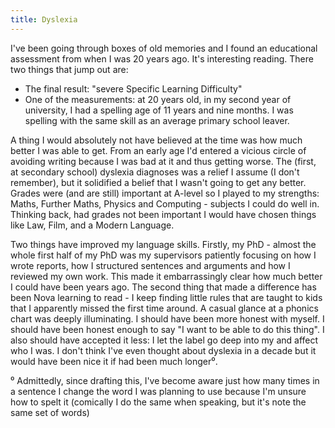 ```yaml
---
title: Dyslexia
---
```


I've been going through boxes of old memories and I found an educational assessment from when I was 20 years ago. 
It's interesting reading. There two things that jump out are: 

* The final result: "severe Specific Learning Difficulty"  
* One of the measurements: at 20 years old, in my second year of university, I had a spelling age of 11 years and nine months. I was spelling with the same skill as an average primary school leaver.  


A thing I would absolutely not have believed at the time was how much better I was able to get. From an early age I'd entered a vicious circle of avoiding writing because I was bad at it and thus getting worse. The (first, at secondary school) dyslexia diagnoses was a relief I assume (I don't remember), but it solidified a belief that I wasn't going to get any better.  Grades were (and are still) important at A-level so I played to my strengths: Maths, Further Maths, Physics and Computing - subjects I could do well in. Thinking back, had grades not been important I would have chosen things like Law, Film, and a Modern Language. 

Two things have improved my language skills. Firstly, my PhD - almost the whole first half of my PhD was my supervisors patiently focusing on how I wrote reports, how I structured sentences and arguments and how I reviewed my own work.  This made it embarrassingly clear how much better I could have been years ago. 
The second thing that made a difference has been Nova learning to read - I keep finding little rules that are taught to kids that I apparently missed the first time around.  A casual glance at a phonics chart was deeply illuminating. 
I should have been more honest with myself. I should have been honest enough to say "I want to be able to do this thing".  I also should have accepted it less: I let the label go deep into my and affect who I was.  I don't think I've even thought about dyslexia in a decade but it would have been nice it if had been much longer⁰.

⁰ Admittedly, since drafting this, I've become aware just how many times in a sentence I change the word I was planning to use because I'm unsure how to spelt it (comically I do the same when speaking, but it's note the same set of words)
